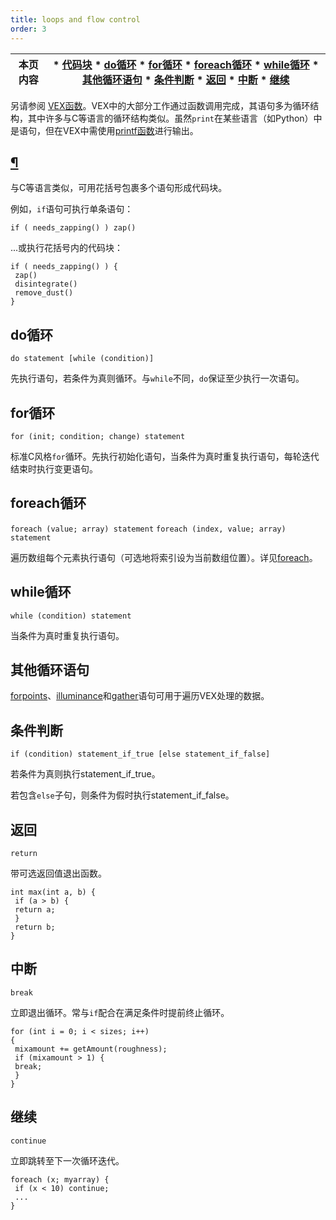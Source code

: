 ```yaml
---
title: loops and flow control
order: 3
---
```


| 本页内容 | * [代码块](#) * [do循环](#do-loop) * [for循环](#for-loop) * [foreach循环](#foreach-loop) * [while循环](#while-loop) * [其他循环语句](#other-looping-statements) * [条件判断](#if) * [返回](#return) * [中断](#break) * [继续](#continue) |
| --- | --- |

另请参阅 [VEX函数](functions/index.html)。VEX中的大部分工作通过函数调用完成，其语句多为循环结构，其中许多与C等语言的循环结构类似。虽然`print`在某些语言（如Python）中是语句，但在VEX中需使用[printf函数](functions/printf.html "将值打印到启动VEX程序的控制台。")进行输出。

## [¶](#)

与C等语言类似，可用花括号包裹多个语句形成代码块。

例如，`if`语句可执行单条语句：

```vex
if ( needs_zapping() ) zap()
```

...或执行花括号内的代码块：

```vex
if ( needs_zapping() ) {
 zap()
 disintegrate()
 remove_dust()
}
```

## do循环

`do statement [while (condition)]`

先执行语句，若条件为真则循环。与`while`不同，`do`保证至少执行一次语句。

## for循环

`for (init; condition; change) statement`

标准C风格`for`循环。先执行初始化语句，当条件为真时重复执行语句，每轮迭代结束时执行变更语句。

## foreach循环

`foreach (value; array) statement`
`foreach (index, value; array) statement`

遍历数组每个元素执行语句（可选地将索引设为当前数组位置）。详见[foreach](functions/foreach.html "遍历数组元素，可选枚举索引。")。

## while循环

`while (condition) statement`

当条件为真时重复执行语句。

## 其他循环语句

[forpoints](functions/forpoints.html)、[illuminance](functions/illuminance.html "遍历场景中所有光源，调用各光源的着色器设置Cl和L全局变量。")和[gather](functions/gather.html "向场景投射光线并返回射线命中表面的着色器信息。")语句可用于遍历VEX处理的数据。

## 条件判断

`if (condition) statement_if_true [else statement_if_false]`

若条件为真则执行statement_if_true。

若包含`else`子句，则条件为假时执行statement_if_false。

## 返回

`return`

带可选返回值退出函数。

```vex
int max(int a, b) {
 if (a > b) {
 return a;
 }
 return b;
}
```

## 中断

`break`

立即退出循环。常与`if`配合在满足条件时提前终止循环。

```vex
for (int i = 0; i < sizes; i++)
{
 mixamount += getAmount(roughness);
 if (mixamount > 1) {
 break;
 }
}
```

## 继续

`continue`

立即跳转至下一次循环迭代。

```vex
foreach (x; myarray) {
 if (x < 10) continue;
 ...
}
```
